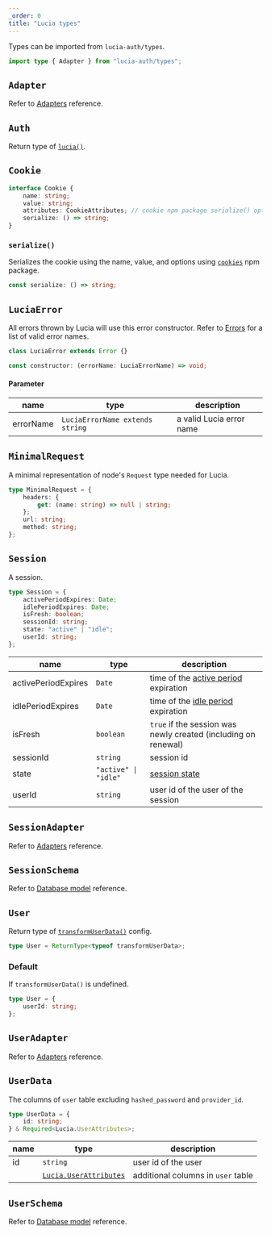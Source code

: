 ```yaml
---
_order: 0
title: "Lucia types"
---
```


Types can be imported from `lucia-auth/types`.

```ts
import type { Adapter } from "lucia-auth/types";
```

## `Adapter`

Refer to [Adapters](/reference/adapters/api) reference.

## `Auth`

Return type of [`lucia()`](/reference/api/server-api#lucia-default).

## `Cookie`

```ts
interface Cookie {
	name: string;
	value: string;
	attributes: CookieAttributes; // cookie npm package serialize() options
	serialize: () => string;
}
```

### `serialize()`

Serializes the cookie using the name, value, and options using [`cookies`](https://www.npmjs.com/package/cookie) npm package.

```ts
const serialize: () => string;
```

## `LuciaError`

All errors thrown by Lucia will use this error constructor. Refer to [Errors](/reference/types/errors) for a list of valid error names.

```ts
class LuciaError extends Error {}
```

```ts
const constructor: (errorName: LuciaErrorName) => void;
```

#### Parameter

| name      | type                            | description              |
| --------- | ------------------------------- | ------------------------ |
| errorName | `LuciaErrorName extends string` | a valid Lucia error name |

## `MinimalRequest`

A minimal representation of node's `Request` type needed for Lucia.

```ts
type MinimalRequest = {
	headers: {
		get: (name: string) => null | string;
	};
	url: string;
	method: string;
};
```

## `Session`

A session.

```ts
type Session = {
	activePeriodExpires: Date;
	idlePeriodExpires: Date;
	isFresh: boolean;
	sessionId: string;
	state: "active" | "idle";
	userId: string;
};
```

| name                | type                 | description                                                                       |
| ------------------- | -------------------- | --------------------------------------------------------------------------------- |
| activePeriodExpires | `Date`               | time of the [active period](/learn/start-here/concepts#session-states) expiration |
| idlePeriodExpires   | `Date`               | time of the [idle period](/learn/start-here/concepts#session-states) expiration   |
| isFresh             | `boolean`            | `true` if the session was newly created (including on renewal)                    |
| sessionId           | `string`             | session id                                                                        |
| state               | `"active" \| "idle"` | [session state](/learn/start-here/concepts#session-states)                        |
| userId              | `string`             | user id of the user of the session                                                |

## `SessionAdapter`

Refer to [Adapters](/reference/adapters/api) reference.

## `SessionSchema`

Refer to [Database model](/reference/adapters/database-model#schema-type-1) reference.

## `User`

Return type of [`transformUserData()`](/reference/configure/lucia-configurations#transformuserdata) config.

```ts
type User = ReturnType<typeof transformUserData>;
```

### Default

If `transformUserData()` is undefined.

```ts
type User = {
	userId: string;
};
```

## `UserAdapter`

Refer to [Adapters](/reference/adapters/api) reference.

## `UserData`

The columns of `user` table excluding `hashed_password` and `provider_id`.

```ts
type UserData = {
	id: string;
} & Required<Lucia.UserAttributes>;
```

| name | type                                                                      | description                        |
| ---- | ------------------------------------------------------------------------- | ---------------------------------- |
| id   | `string`                                                                  | user id of the user                |
|      | [`Lucia.UserAttributes`](/reference/types/lucia-namespace#userattributes) | additional columns in `user` table |

## `UserSchema`

Refer to [Database model](/reference/adapters/database-model#schema-type-1) reference.
